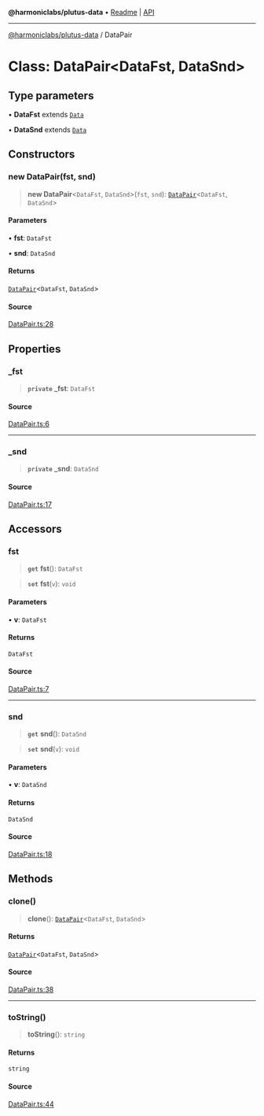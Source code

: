 **@harmoniclabs/plutus-data** • [Readme](../README.md) \| [API](../globals)

***

[@harmoniclabs/plutus-data](../README.md) / DataPair

# Class: DataPair\<DataFst, DataSnd\>

## Type parameters

• **DataFst** extends [`Data`](../type-aliases/Data)

• **DataSnd** extends [`Data`](../type-aliases/Data)

## Constructors

### new DataPair(fst, snd)

> **new DataPair**\<`DataFst`, `DataSnd`\>(`fst`, `snd`): [`DataPair`](DataPair)\<`DataFst`, `DataSnd`\>

#### Parameters

• **fst**: `DataFst`

• **snd**: `DataSnd`

#### Returns

[`DataPair`](DataPair)\<`DataFst`, `DataSnd`\>

#### Source

[DataPair.ts:28](https://github.com/HarmonicLabs/plutus-data/blob/911664c/src/DataPair.ts#L28)

## Properties

### \_fst

> **`private`** **\_fst**: `DataFst`

#### Source

[DataPair.ts:6](https://github.com/HarmonicLabs/plutus-data/blob/911664c/src/DataPair.ts#L6)

***

### \_snd

> **`private`** **\_snd**: `DataSnd`

#### Source

[DataPair.ts:17](https://github.com/HarmonicLabs/plutus-data/blob/911664c/src/DataPair.ts#L17)

## Accessors

### fst

> **`get`** **fst**(): `DataFst`

> **`set`** **fst**(`v`): `void`

#### Parameters

• **v**: `DataFst`

#### Returns

`DataFst`

#### Source

[DataPair.ts:7](https://github.com/HarmonicLabs/plutus-data/blob/911664c/src/DataPair.ts#L7)

***

### snd

> **`get`** **snd**(): `DataSnd`

> **`set`** **snd**(`v`): `void`

#### Parameters

• **v**: `DataSnd`

#### Returns

`DataSnd`

#### Source

[DataPair.ts:18](https://github.com/HarmonicLabs/plutus-data/blob/911664c/src/DataPair.ts#L18)

## Methods

### clone()

> **clone**(): [`DataPair`](DataPair)\<`DataFst`, `DataSnd`\>

#### Returns

[`DataPair`](DataPair)\<`DataFst`, `DataSnd`\>

#### Source

[DataPair.ts:38](https://github.com/HarmonicLabs/plutus-data/blob/911664c/src/DataPair.ts#L38)

***

### toString()

> **toString**(): `string`

#### Returns

`string`

#### Source

[DataPair.ts:44](https://github.com/HarmonicLabs/plutus-data/blob/911664c/src/DataPair.ts#L44)
